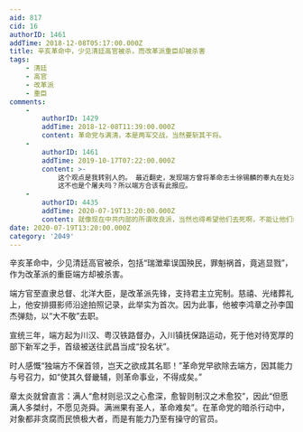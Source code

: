 ```yaml
---
aid: 817
cid: 16
authorID: 1461
addTime: 2018-12-08T05:17:00.000Z
title: 辛亥革命中，少见清廷高官被杀，而改革派重臣却被杀害
tags:
    - 清廷
    - 高官
    - 改革派
    - 重臣
comments:
    -
        authorID: 1429
        addTime: 2018-12-08T11:39:00.000Z
        content: 革命党与满清，本是两军交战，当然要斩其干将。
    -
        authorID: 1461
        addTime: 2019-10-17T07:22:00.000Z
        content: >-
            这个观点是我转别人的。 最近翻史，发现端方曾将革命志士徐锡麟的睾丸在处决前残忍的割下以加重其痛苦。
            这不也是个屠夫吗？所以端方合该有此报应。
    -
        authorID: 4435
        addTime: 2020-07-19T13:20:00.000Z
        content: 就像现在中共内部的所谓改良派，当然也得希望他们去死啊，不能让他们给中共续命。
date: 2020-07-19T13:20:00.000Z
category: '2049'
---
```


辛亥革命中，少见清廷高官被杀，包括“瑞澂辈误国殃民，罪魁祸首，竟逃显戮”，作为改革派的重臣端方却被杀害。

端方官至直隶总督、北洋大臣，是改革派先锋，支持君主立宪制。慈禧、光绪葬礼上，他安排摄影师沿途拍照记录，此举实为首次。因为此事，他被李鸿章之孙李国杰弹劾，以“大不敬”去职。

宣统三年，端方起为川汉、粤汉铁路督办，入川镇抚保路运动，死于他对待宽厚的部下新军之手，首级被送往武昌当成“投名状”。

时人感慨“独端方不保首领，岂天之欲成其名耶！”革命党早欲除去端方，因其能力与号召力，如“使其久督畿辅，则革命事业，不得成矣。”

章太炎就曾直言：满人“愈材则忌汉之心愈深，愈智则制汉之术愈狡”，因此“但愿满人多桀纣，不愿见尧舜。满洲果有圣人，革命难矣”。在革命党的暗杀行动中，对象都非贪腐而民愤极大者，而是有能力乃至有操守的官员。
